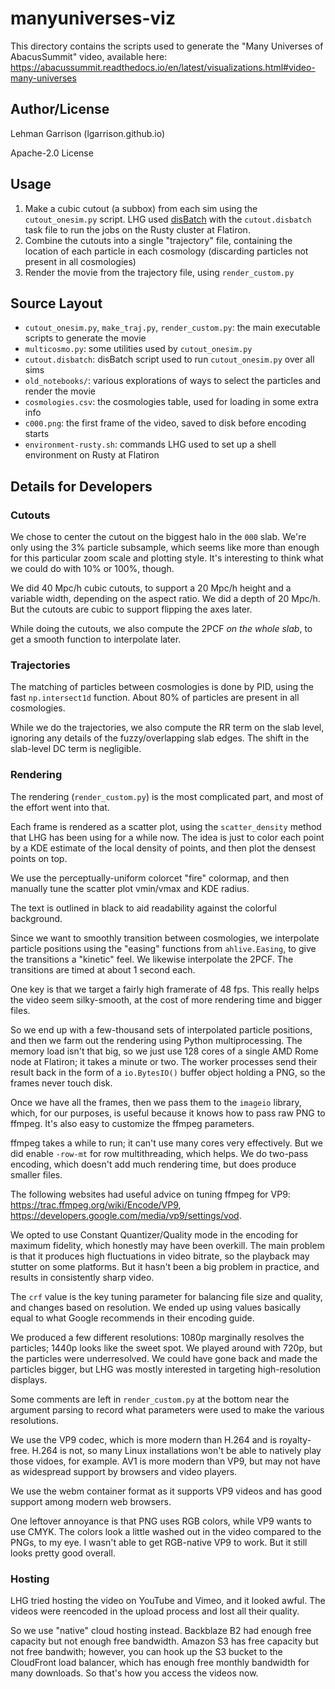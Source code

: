 # manyuniverses-viz

This directory contains the scripts used to generate the "Many Universes of AbacusSummit" video, available here: https://abacussummit.readthedocs.io/en/latest/visualizations.html#video-many-universes

## Author/License
Lehman Garrison (lgarrison.github.io)

Apache-2.0 License

## Usage
1. Make a cubic cutout (a subbox) from each sim using the `cutout_onesim.py` script. LHG used [disBatch](https://github.com/flatironinstitute/disBatch/) with the `cutout.disbatch` task file to run the jobs on the Rusty cluster at Flatiron.
1. Combine the cutouts into a single "trajectory" file, containing the location of each particle in each cosmology (discarding particles not present in all cosmologies)
1. Render the movie from the trajectory file, using `render_custom.py`

## Source Layout
- `cutout_onesim.py`, `make_traj.py`, `render_custom.py`: the main executable scripts to generate the movie
- `multicosmo.py`: some utilities used by `cutout_onesim.py`
- `cutout.disbatch`: disBatch script used to run `cutout_onesim.py` over all sims
- `old_notebooks/`: various explorations of ways to select the particles and render the movie
- `cosmologies.csv`: the cosmologies table, used for loading in some extra info
- `c000.png`: the first frame of the video, saved to disk before encoding starts
- `environment-rusty.sh`: commands LHG used to set up a shell environment on Rusty at Flatiron

## Details for Developers
### Cutouts
We chose to center the cutout on the biggest halo in the `000` slab.  We're only using the 3% particle subsample, which seems like more than enough for this particular zoom scale and plotting style.  It's interesting to think what we could do with 10% or 100%, though.

We did 40 Mpc/h cubic cutouts, to support a 20 Mpc/h height and a variable width, depending on the aspect ratio.  We did a depth of 20 Mpc/h.  But the cutouts are cubic to support flipping the axes later.

While doing the cutouts, we also compute the 2PCF *on the whole slab*, to get a smooth function to interpolate later.

### Trajectories
The matching of particles between cosmologies is done by PID, using the fast `np.intersect1d` function.  About 80% of particles are present in all cosmologies.

While we do the trajectories, we also compute the RR term on the slab level, ignoring any details of the fuzzy/overlapping slab edges.  The shift in the slab-level DC term is negligible.

### Rendering
The rendering (`render_custom.py`) is the most complicated part, and most of the effort went into that.

Each frame is rendered as a scatter plot, using the `scatter_density` method that LHG has been using for a while now. The idea is just to color each point by a KDE estimate of the local density of points, and then plot the densest points on top.

We use the perceptually-uniform colorcet "fire" colormap, and then manually tune the scatter plot vmin/vmax and KDE radius.

The text is outlined in black to aid readability against the colorful background.

Since we want to smoothly transition between cosmologies, we interpolate particle positions using the "easing" functions from `ahlive.Easing`, to give the transitions a "kinetic" feel.  We likewise interpolate the 2PCF.  The transitions are timed at about 1 second each.

One key is that we target a fairly high framerate of 48 fps.  This really helps the video seem silky-smooth, at the cost of more rendering time and bigger files.

So we end up with a few-thousand sets of interpolated particle positions, and then we farm out the rendering using Python multiprocessing.  The memory load isn't that big, so we just use 128 cores of a single AMD Rome node at Flatiron; it takes a minute or two.  The worker processes send their result back in the form of a `io.BytesIO()` buffer object holding a PNG, so the frames never touch disk.

Once we have all the frames, then we pass them to the `imageio` library, which, for our purposes, is useful because it knows how to pass raw PNG to ffmpeg.  It's also easy to customize the ffmpeg parameters.

ffmpeg takes a while to run; it can't use many cores very effectively.  But we did enable `-row-mt` for row multithreading, which helps.  We do two-pass encoding, which doesn't add much rendering time, but does produce smaller files.

The following websites had useful advice on tuning ffmpeg for VP9: https://trac.ffmpeg.org/wiki/Encode/VP9, https://developers.google.com/media/vp9/settings/vod.

We opted to use Constant Quantizer/Quality mode in the encoding for maximum fidelity, which honestly may have been overkill. The main problem is that it produces high fluctuations in video bitrate, so the playback may stutter on some platforms. But it hasn't been a big problem in practice, and results in consistently sharp video.

The `crf` value is the key tuning parameter for balancing file size and quality, and changes based on resolution.  We ended up using values basically equal to what Google recommends in their encoding guide.

We produced a few different resolutions: 1080p marginally resolves the particles; 1440p looks like the sweet spot. We played around with 720p, but the particles were underresolved. We could have gone back and made the particles bigger, but LHG was mostly interested in targeting high-resolution displays.

Some comments are left in `render_custom.py` at the bottom near the argument parsing to record what parameters were used to make the various resolutions.

We use the VP9 codec, which is more modern than H.264 and is royalty-free.  H.264 is not, so many Linux installations won't be able to natively play those vidoes, for example.  AV1 is more modern than VP9, but may not have as widespread support by browsers and video players.

We use the webm container format as it supports VP9 videos and has good support among modern web browsers.

One leftover annoyance is that PNG uses RGB colors, while VP9 wants to use CMYK. The colors look a little washed out in the video compared to the PNGs, to my eye. I wasn't able to get RGB-native VP9 to work. But it still looks pretty good overall.

### Hosting
LHG tried hosting the video on YouTube and Vimeo, and it looked awful. The videos were reencoded in the upload process and lost all their quality.

So we use "native" cloud hosting instead.  Backblaze B2 had enough free capacity but not enough free bandwidth. Amazon S3 has free capacity but not free bandwith; however, you can hook up the S3 bucket to the CloudFront load balancer, which has enough free monthly bandwidth for many downloads. So that's how you access the videos now.
